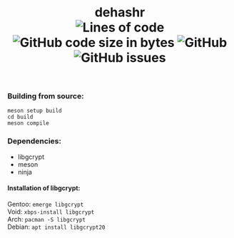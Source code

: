 <h1 align="center">dehashr</br>
    <img alt="Lines of code" src="https://img.shields.io/tokei/lines/github/krissemicolon/dehashr?label=lines&style=flat-square&labelColor=ffffff&color=ffffff">
    <img alt="GitHub code size in bytes" src="https://img.shields.io/github/languages/code-size/krissemicolon/dehashr?label=size&style=flat-square&labelColor=ffffff&color=ffffff">
    <img alt="GitHub" src="https://img.shields.io/github/license/krissemicolon/dehashr?style=flat-square&labelColor=ffffff&color=ffffff">
    <img alt="GitHub issues" src="https://img.shields.io/github/issues/krissemicolon/dehashr?style=flat-square&labelColor=ffffff&color=ffffff">
</h1> </br>

### Building from source:
```
meson setup build
cd build
meson compile
```
### Dependencies:
- libgcrypt
- meson
- ninja

#### Installation of libgcrypt:
Gentoo: ```emerge libgcrypt```\
Void: ```xbps-install libgcrypt```\
Arch: ```pacman -S libgcrypt```\
Debian: ```apt install libgcrypt20```

